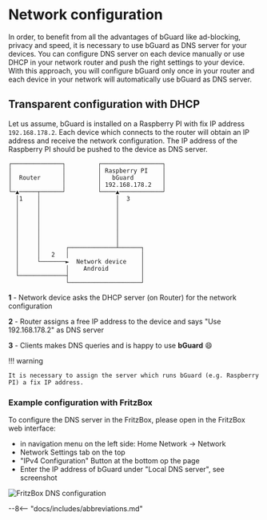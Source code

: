 # Network configuration

In order, to benefit from all the advantages of bGuard like ad-blocking, privacy and speed, it is necessary to use
bGuard as DNS server for your devices. You can configure DNS server on each device manually or use DHCP in your network
router and push the right settings to your device. With this approach, you will configure bGuard only once in your
router and each device in your network will automatically use bGuard as DNS server.

## Transparent configuration with DHCP

Let us assume, bGuard is installed on a Raspberry PI with fix IP address `192.168.178.2`. Each device which connects to
the router will obtain an IP address and receive the network configuration. The IP address of the Raspberry PI should be
pushed to the device as DNS server.

```
┌──────────────┐         ┌─────────────────┐
│              │         │ Raspberry PI    │
│  Router      │         │   bGuard        │        
│              │         │ 192.168.178.2   │            
└─▲─────┬──────┘         └────▲────────────┘        
  │1    │                     │  3                  
  │     │                     │                         
  │     │                     │ 
  │     │                     │                     
  │     │                     │
  │     │                     │
  │     │                     │
  │     │       ┌─────────────┴──────┐
  │     │   2   │                    │
  │     └───────►  Network device    │
  │             │    Android         │
  └─────────────┤                    │
                └────────────────────┘
```

**1** - Network device asks the DHCP server (on Router) for the network configuration

**2** - Router assigns a free IP address to the device and says "Use 192.168.178.2" as DNS server

**3** - Clients makes DNS queries and is happy to use **bGuard** :smile:

!!! warning

    It is necessary to assign the server which runs bGuard (e.g. Raspberry PI) a fix IP address.

### Example configuration with FritzBox

To configure the DNS server in the FritzBox, please open in the FritzBox web interface:

* in navigation menu on the left side: Home Network -> Network
* Network Settings tab on the top
* "IPv4 Configuration" Button at the bottom op the page
* Enter the IP address of bGuard under "Local DNS server", see screenshot

![FritzBox DNS configuration](fb_dns_config.png "Logo Title Text 1")

--8<-- "docs/includes/abbreviations.md"